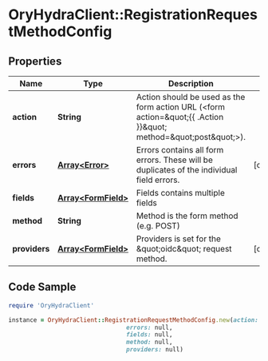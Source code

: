 # OryHydraClient::RegistrationRequestMethodConfig

## Properties

Name | Type | Description | Notes
------------ | ------------- | ------------- | -------------
**action** | **String** | Action should be used as the form action URL (&lt;form action&#x3D;\&quot;{{ .Action }}\&quot; method&#x3D;\&quot;post\&quot;&gt;). | 
**errors** | [**Array&lt;Error&gt;**](Error.md) | Errors contains all form errors. These will be duplicates of the individual field errors. | [optional] 
**fields** | [**Array&lt;FormField&gt;**](FormField.md) | Fields contains multiple fields | 
**method** | **String** | Method is the form method (e.g. POST) | 
**providers** | [**Array&lt;FormField&gt;**](FormField.md) | Providers is set for the \&quot;oidc\&quot; request method. | [optional] 

## Code Sample

```ruby
require 'OryHydraClient'

instance = OryHydraClient::RegistrationRequestMethodConfig.new(action: null,
                                 errors: null,
                                 fields: null,
                                 method: null,
                                 providers: null)
```


